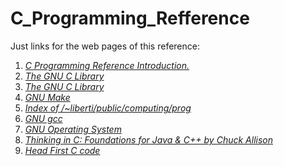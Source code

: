 C_Programming_Refference
========================

Just links for the web pages of this reference:

1. [*C Programming Reference Introduction.*](http://www.lix.polytechnique.fr/~liberti/public/computing/prog/c/)
2. [*The GNU C Library*](http://www.lix.polytechnique.fr/~liberti/public/computing/prog/libc.html)
3. [*The GNU C Library*](http://www.gnu.org/software/libc/manual/)
4. [*GNU Make*](http://www.gnu.org/software/make/manual/)
5. [*Index of /~liberti/public/computing/prog*](http://www.lix.polytechnique.fr/~liberti/public/computing/prog/)
6. [*GNU gcc*](http://gcc.gnu.org/onlinedocs/gcc/)
7. [*GNU Operating System*](http://www.gnu.org/)
8. [*Thinking in C: Foundations for Java & C++
by Chuck Allison*](http://mindview.net/CDs/ThinkingInC/beta3)
9. [*Head First C code*](https://github.com/dogriffiths/HeadFirstC)
